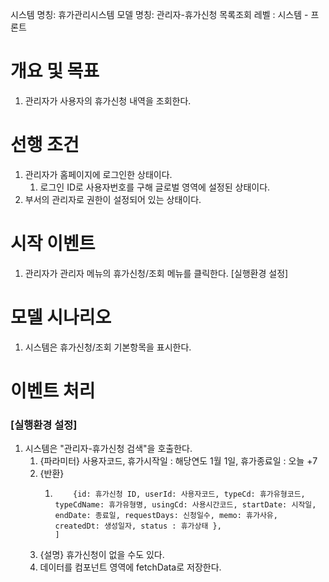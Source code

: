 시스템 명칭: 휴가관리시스템
모델 명칭: 관리자-휴가신청 목록조회
레벨 : 시스템 - 프론트

# 개요 및 목표
1. 관리자가 사용자의 휴가신청 내역을 조회한다.

# 선행 조건
1. 관리자가 홈페이지에 로그인한 상태이다.
	1. 로그인 ID로 사용자번호를 구해 글로벌 영역에 설정된 상태이다.
2. 부서의 관리자로 권한이 설정되어 있는 상태이다.

# 시작 이벤트
1. 관리자가 관리자 메뉴의 휴가신청/조회 메뉴를 클릭한다. [실행환경 설정]

# 모델 시나리오
1. 시스템은 휴가신청/조회 기본항목을 표시한다.

# 이벤트 처리
### [실행환경 설정]
1. 시스템은 "관리자-휴가신청 검색"을 호출한다.
	1. {파라미터} 사용자코드, 휴가시작일 : 해당연도 1월 1일, 휴가종료일 : 오늘 +7
	2. {반환}
		1. ```[ 
			   {id: 휴가신청 ID, userId: 사용자코드, typeCd: 휴가유형코드, typeCdName: 휴가유형명, usingCd: 사용시간코드, startDate: 시작일, endDate: 종료일, requestDays: 신청일수, memo: 휴가사유, createdDt: 생성일자, status : 휴가상태 },
		   ]
	3. {설명} 휴가신청이 없을 수도 있다.
	4. 데이터를 컴포넌트 영역에 fetchData로 저장한다.